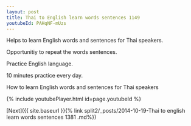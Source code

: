 ```yaml
---
layout: post
title: Thai to English learn words sentences 1149 
youtubeId: PAHqNF-mUzs
---
```

 
 
Helps to learn English words and sentences for Thai speakers.

Opportunitiy to repeat the words sentences. 

Practice English language. 
 
10 minutes practice every day. 
 
How to learn English words and sentences for Thai speakers 
 
{% include youtubePlayer.html id=page.youtubeId %}
 
 
[Next]({{ site.baseurl }}{% link  split2/_posts/2014-10-19-Thai to english learn words sentences 1381 .md%})
 
